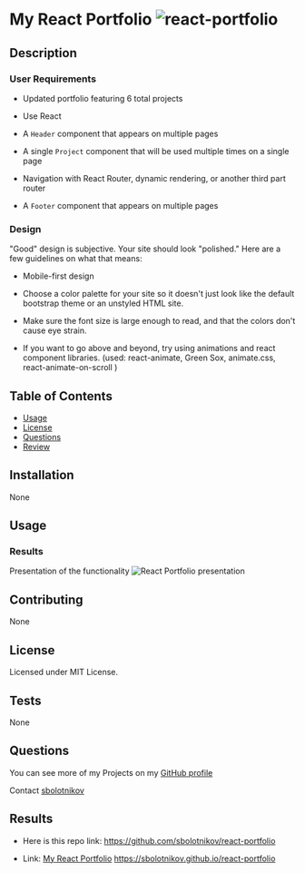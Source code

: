# My React Portfolio ![react-portfolio](https://img.shields.io/github/license/sbolotnikov/react-portfolio)
## Description 

### User Requirements

* Updated portfolio featuring 6 total projects

* Use React

* A `Header` component that appears on multiple pages

* A single `Project` component that will be used multiple times on a single page 

* Navigation with React Router, dynamic rendering, or another third part router

* A `Footer` component that appears on multiple pages


### Design

"Good" design is subjective. Your site should look
"polished." Here are a few guidelines on what that means:

* Mobile-first design

* Choose a color palette for your site so it doesn't just look like
the default bootstrap theme or an unstyled HTML site.

* Make sure the font size is large enough to read, and that the colors don't cause eye strain.

* If you want to go above and beyond, try using animations and react component libraries. (used: react-animate, Green Sox, animate.css, react-animate-on-scroll )




## Table of Contents
* [Usage](#usage)
* [License](#license)
* [Questions](#questions)
* [Review](#review)
## Installation 
 None 
## Usage 

### Results
Presentation of the functionality
![React Portfolio presentation](public/assets/images/port-final.gif)


## Contributing 
 None 
## License 
 Licensed under MIT License. 
## Tests 
 None
## Questions 
 You can see more of my Projects on my [GitHub profile](https://github.com/sbolotnikov) 

 Contact [sbolotnikov](mailto:sbolotnikov@gmail.com) 
## Results 
  * Here is this repo link: https://github.com/sbolotnikov/react-portfolio
 
  * Link: [My React Portfolio](https://sbolotnikov.github.io/react-portfolio)
  https://sbolotnikov.github.io/react-portfolio